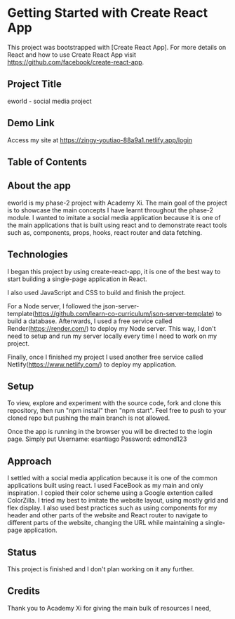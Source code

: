 # Getting Started with Create React App
This project was bootstrapped with [Create React App].
For more details on React and how to use Create React App visit https://github.com/facebook/create-react-app.

## Project Title
eworld - social media project

## Demo Link
Access my site at https://zingy-youtiao-88a9a1.netlify.app/login

## Table of Contents

## About the app
eworld is my phase-2 project with Academy Xi. The main goal of the project is to showcase the main concepts I have learnt throughout the phase-2 module.
I wanted to imitate a social media application because it is one of the main applications that is built using react and to demonstrate react tools such as,
components, props, hooks, react router and data fetching.

## Technologies
I began this project by using create-react-app, it is one of the best way to start building a single-page application in React.

I also used JavaScript and CSS to build and finish the project.

For a Node server, I followed the json-server-template(https://github.com/learn-co-curriculum/json-server-template) 
to build a database. Afterwards, I used a free service called Render(https://render.com/) to deploy my Node server. This way, I don't need to
setup and run my server locally every time I need to work on my project.

Finally, once I finished my project I used another free service called Netlify(https://www.netlify.com/) to deploy my application.

## Setup
To view, explore and experiment with the source code, fork and clone this repository, then run "npm install" then "npm start". Feel free to push to your
cloned repo but pushing the main branch is not allowed.

Once the app is running in the browser you will be directed to the login page. Simply put
Username: esantiago
Password: edmond123

## Approach
I settled with a social media application because it is one of the common applications built using react. I used FaceBook as my main and only inspiration.
I copied their color scheme using a Google extention called ColorZilla. I tried my best to imitate the website layout, using mostly grid and flex display.
I also used best practices such as using components for my header and other parts of the website and React router to navigate to different parts of the
website, changing the URL while maintaining a single-page application.

## Status
This project is finished and I don't plan working on it any further.

## Credits
Thank you to Academy Xi for giving the main bulk of resources I need, 
